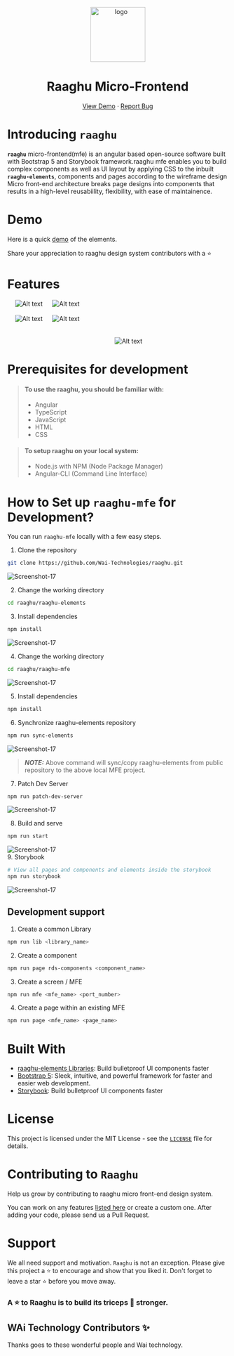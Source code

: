 
<!-- ALL-CONTRIBUTORS-BADGE:START - Do not remove or modify this section -->
<!-- ALL-CONTRIBUTORS-BADGE:END -->
<p align="center">
    <a href="https://raaghu.io" target="_blank">
        <img src="./raaghu_icon.png" alt="logo" width="125"/>
    </a>
<p/>
<p>
<h1 align="center">Raaghu Micro-Frontend</h1>
<p/>

<p align="center">
    <a href="https://raaghu.io" target="blank">View Demo</a>
    ·
    <a href="https://github.com/Wai-Technologies/raaghu/issues/new">Report Bug</a>
</p>

#  Introducing __`raaghu`__ 

__`raaghu`__ micro-frontend(mfe) is an angular based open-source software built with Bootstrap 5 and Storybook framework.raaghu mfe enables you to build complex components as well as UI layout by applying CSS to the inbuilt __`raaghu-elements`__, components and pages according to the wireframe design<br>
Micro front-end architecture breaks page designs into components that results in a high-level reusabiility, flexibility, with ease of maintainence.


#  Demo

Here is a quick [demo](https://user-images.githubusercontent.com/112168652/187441376-484413cc-b4a5-494f-b037-1a44796de26f.mp4) of the elements.


Share your appreciation to raaghu design system contributors with a ⭐️

#  Features

&emsp;   <img title="a title" alt="Alt text" src="../static/MicrosoftTeams-image.png"> &emsp;     <img title="a title" alt="Alt text" src="../static/MicrosoftTeams-image (1).png">
<br><br>
&emsp;   <img title="a title" alt="Alt text" src="../static/MicrosoftTeams-image (2).png">  &emsp;      <img title="a title" alt="Alt text" src="../static/MicrosoftTeams-image (3).png">  
<br><br>
&emsp; &emsp; &emsp;&emsp;&emsp;&emsp; &emsp; &emsp;&emsp; &emsp; &emsp;&emsp; &emsp;&emsp; &emsp; <img title="a title" alt="Alt text" src="../static/MicrosoftTeams-image (5).png"><br>

#  Prerequisites for development

> #### To use the raaghu, you should be familiar with:
> - Angular
> - TypeScript
> - JavaScript
> - HTML
> - CSS

> #### To setup raaghu on your local system:
> - Node.js with NPM (Node Package Manager)
> - Angular-CLI (Command Line Interface)

#  How to Set up `raaghu-mfe` for Development?
You can run `raaghu-mfe` locally with a few easy steps.

1. Clone the repository

```bash
git clone https://github.com/Wai-Technologies/raaghu.git
```
<img src="../static/clone.png" alt="Screenshot-17"  border="0"><br />

2. Change the working directory
 
```bash
cd raaghu/raaghu-elements
```



3. Install dependencies

```bash
npm install
```
<img src="../static/npm-install.png" alt="Screenshot-17"  border="0"><br />

4. Change the working directory

```bash
cd raaghu/raaghu-mfe
```
<img src="../static/cd.png" alt="Screenshot-17"  border="0"><br />

5. Install dependencies

```bash
npm install
```

6. Synchronize raaghu-elements repository

```bash
npm run sync-elements
```
<img src="../static/npm sync elements.png" alt="Screenshot-17"  border="0"><br />
> **_NOTE:_** Above command will sync/copy raaghu-elements from public repository to the above local MFE project.

7. Patch Dev Server

```bash
npm run patch-dev-server
```
<img src="../static/Screenshot (14).png" alt="Screenshot-17"  border="0"><br />

8. Build and serve

```bash
npm run start
```
<img src="../static/npm-run start.png" alt="Screenshot-17"  border="0"><br />
9. Storybook


```bash
# View all pages and components and elements inside the storybook
npm run storybook 
```
<img src="../static/npm run storybook.png" alt="Screenshot-17"  border="0"><br />


##  Development support

1. Create a common Library

```bash
npm run lib <library_name>
```

2. Create a component

```bash
npm run page rds-components <component_name>
```

3. Create a screen / MFE

```bash
npm run mfe <mfe_name> <port_number>
```

4. Create a page within an existing MFE

```bash
npm run page <mfe_name> <page_name>
```


#  Built With
- [raaghu-elements Libraries](https://www.npmjs.com/package/rds-elements): Build bulletproof UI components faster
- [Bootstrap 5](https://bootstrap.com/): Sleek, intuitive, and powerful framework for faster and easier web development.
- [Storybook](https://storybook.js.org/): Build bulletproof UI components faster

#  License
This project is licensed under the MIT License - see the [`LICENSE`](LICENSE) file for details.


#  Contributing to `Raaghu`
Help us grow by contributing to raaghu micro front-end design system. 

 You can work on any features [listed here](https://github.com/Wai-Technologies/raaghu-elements#-upcoming-features)
 or create a custom one. After adding your code, please send us a Pull Request.  

#  Support

We all need support and motivation. `Raaghu` is not an exception. Please give this project a ⭐️ to encourage and show that you liked it. Don't forget to leave a star ⭐️ before you move away.

<h3 className="align">
A ⭐️ to <b>Raaghu</b> is to build its triceps 💪 stronger.
</h3>

## WAi Technology Contributors ✨

Thanks goes to these wonderful people and Wai technology.


